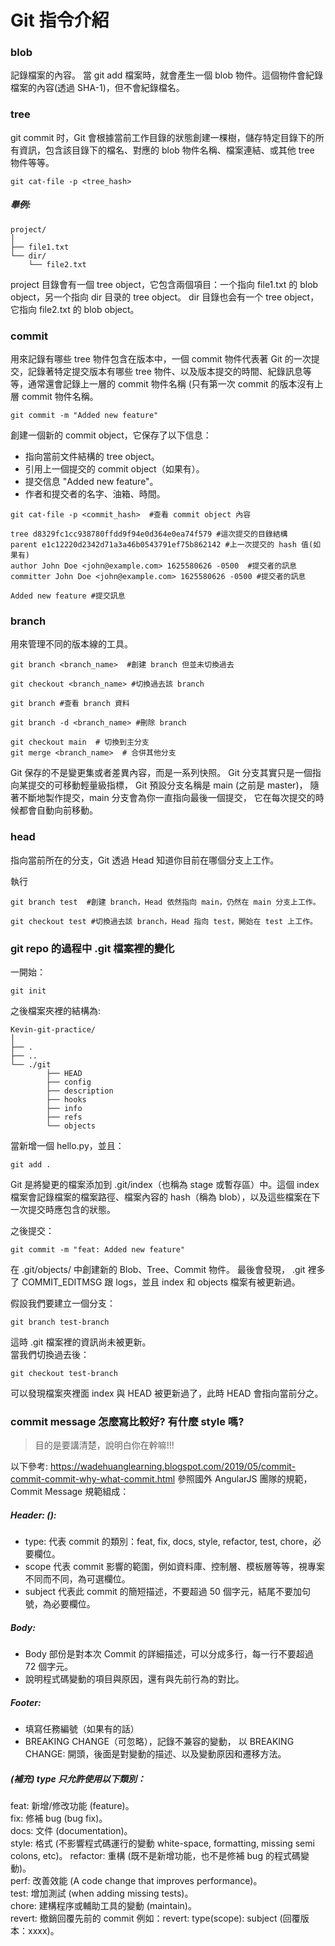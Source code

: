 # Git 指令介紹

### blob
記錄檔案的內容。 當 git add 檔案時，就會產生一個 blob 物件。這個物件會紀錄檔案的內容(透過 SHA-1)，但不會紀錄檔名。
### tree
git commit 时，Git 會根據當前工作目錄的狀態創建一棵樹，儲存特定目錄下的所有資訊，包含該目錄下的檔名、對應的 blob 物件名稱、檔案連結、或其他 tree 物件等等。
```
git cat-file -p <tree_hash>
```
##### 舉例:
```
project/
│
├── file1.txt
└── dir/
    └── file2.txt
```
project 目錄會有一個 tree object，它包含兩個項目：一个指向 file1.txt 的 blob object，另一个指向 dir 目录的 tree object。
dir 目錄也会有一个 tree object，它指向 file2.txt 的 blob object。

    
### commit
用來記錄有哪些 tree 物件包含在版本中，一個 commit 物件代表著 Git 的一次提交，記錄著特定提交版本有哪些 tree 物件、以及版本提交的時間、紀錄訊息等等，通常還會記錄上一層的 commit 物件名稱 (只有第一次 commit 的版本沒有上層 commit 物件名稱。

```
git commit -m "Added new feature"
```
創建一個新的 commit object，它保存了以下信息：
- 指向當前文件結構的 tree object。
- 引用上一個提交的 commit object（如果有）。
- 提交信息 "Added new feature"。
- 作者和提交者的名字、油箱、時間。


```
git cat-file -p <commit_hash>  #查看 commit object 內容
```

```
tree d8329fc1cc938780ffdd9f94e0d364e0ea74f579 #這次提交的目錄結構
parent e1c12220d2342d71a3a46b0543791ef75b862142 #上一次提交的 hash 值(如果有)
author John Doe <john@example.com> 1625580626 -0500  #提交者的訊息
committer John Doe <john@example.com> 1625580626 -0500 #提交者的訊息

Added new feature #提交訊息
```



### branch
用來管理不同的版本線的工具。
```
git branch <branch_name>  #創建 branch 但並未切換過去
```

```
git checkout <branch_name> #切換過去該 branch
```

```
git branch #查看 branch 資料
```

```
git branch -d <branch_name> #刪除 branch
```

```
git checkout main  # 切換到主分支
git merge <branch_name>  # 合併其他分支
```

Git 保存的不是變更集或者差異內容，而是一系列快照。
Git 分支其實只是一個指向某提交的可移動輕量級指標， Git 預設分支名稱是 main (之前是 master)， 隨著不斷地製作提交，main 分支會為你一直指向最後一個提交， 它在每次提交的時候都會自動向前移動。



### head
指向當前所在的分支，Git 透過 Head 知道你目前在哪個分支上工作。

執行
```
git branch test  #創建 branch，Head 依然指向 main，仍然在 main 分支上工作。
```

```
git checkout test #切換過去該 branch，Head 指向 test，開始在 test 上工作。
```

### git repo 的過程中 .git 檔案裡的變化

一開始：
```
git init
```
之後檔案夾裡的結構為:
```
Kevin-git-practice/
│
├── .
├── ..
└── ./git
        ├── HEAD
        ├── config
        ├── description
        ├── hooks
        ├── info
        ├── refs
        └── objects
```
當新增一個 hello.py，並且：
```
git add .
```
Git 是將變更的檔案添加到 .git/index（也稱為 stage 或暫存區）中。這個 index 檔案會記錄檔案的檔案路徑、檔案內容的 hash（稱為 blob），以及這些檔案在下一次提交時應包含的狀態。

之後提交：
```
git commit -m "feat: Added new feature" 
```
在 .git/objects/ 中創建新的 Blob、Tree、Commit 物件。
最後會發現， .git 裡多了 COMMIT_EDITMSG 跟 logs，並且 index 和 objects 檔案有被更新過。  

假設我們要建立一個分支：
```
git branch test-branch 
```
這時 .git 檔案裡的資訊尚未被更新。  
當我們切換過去後：
```
git checkout test-branch 
```
可以發現檔案夾裡面 index 與 HEAD 被更新過了，此時 HEAD 會指向當前分之。


### commit message 怎麼寫比較好? 有什麼 style 嗎?
> 目的是要講清楚，說明白你在幹嘛!!!

以下參考: https://wadehuanglearning.blogspot.com/2019/05/commit-commit-commit-why-what-commit.html
參照國外 AngularJS 團隊的規範，Commit Message 規範組成：
##### Header: <type>(<scope>): <subject>
- type: 代表 commit 的類別：feat, fix, docs, style, refactor, test, chore，必要欄位。
- scope 代表 commit 影響的範圍，例如資料庫、控制層、模板層等等，視專案不同而不同，為可選欄位。
- subject 代表此 commit 的簡短描述，不要超過 50 個字元，結尾不要加句號，為必要欄位。

##### Body: 
- Body 部份是對本次 Commit 的詳細描述，可以分成多行，每一行不要超過 72 個字元。
- 說明程式碼變動的項目與原因，還有與先前行為的對比。

##### Footer: 
- 填寫任務編號（如果有的話）
- BREAKING CHANGE（可忽略），記錄不兼容的變動，
   以 BREAKING CHANGE: 開頭，後面是對變動的描述、以及變動原因和遷移方法。


##### (補充) type 只允許使用以下類別：
feat: 新增/修改功能 (feature)。  
fix: 修補 bug (bug fix)。  
docs: 文件 (documentation)。  
style: 格式 (不影響程式碼運行的變動 white-space, formatting, missing semi colons, etc)。 
refactor: 重構 (既不是新增功能，也不是修補 bug 的程式碼變動)。  
perf: 改善效能 (A code change that improves performance)。  
test: 增加測試 (when adding missing tests)。  
chore: 建構程序或輔助工具的變動 (maintain)。  
revert: 撤銷回覆先前的 commit 例如：revert: type(scope): subject (回覆版本：xxxx)。  

